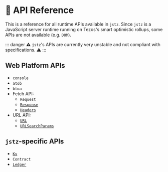 # 🧰 API Reference

This is a reference for all runtime APIs available in `jstz`. Since `jstz` is a JavaScript server runtime
running on Tezos's smart optimistic rollups, some APIs are not available (e.g. `DOM`).

::: danger
⚠️ `jstz`'s APIs are currently very unstable and not compliant with specifications. ⚠️
:::

## Web Platform APIs

- `console`
- `atob`
- `btoa`
- Fetch API:
  - `Request`
  - [`Response`](./response.md)
  - [`Headers`](./headers.md)
- URL API:
  - [`URL`](./url.md)
  - [`URLSearchParams`](./url_search_params.md)

## `jstz`-specific APIs

- [`Kv`](./kv.md)
- `Contract`
- [`Ledger`](./ledger.md)
